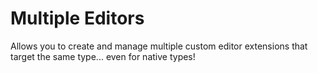 # Multiple Editors

Allows you to create and manage multiple custom editor extensions that target the same type... even for native types!